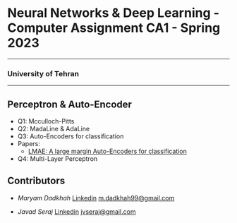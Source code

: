 # Neural Networks & Deep Learning - Computer Assignment CA1 - Spring 2023

---

### University of Tehran

---

## Perceptron & Auto-Encoder

- Q1: Mcculloch-Pitts
- Q2: MadaLine & AdaLine
- Q3: Auto-Encoders for classification
- Papers:
  - [LMAE: A large margin Auto-Encoders for classification](https://www.sciencedirect.com/science/article/abs/pii/S0165168417302013)
- Q4: Multi-Layer Perceptron

## Contributors

- _Maryam Dadkhah_
  [Linkedin](https://www.linkedin.com/in/maryam-dadkhah/)
  m.dadkhah99@gmail.com

- _Javad Seraj_
  [Linkedin](https://www.linkedin.com/in/javad-seraj/)
  jvseraj@gmail.com
